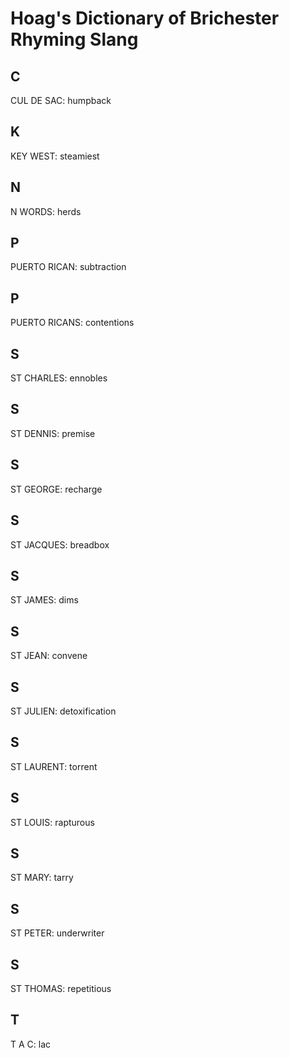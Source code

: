 ## #

# Hoag's Dictionary of Brichester Rhyming Slang

## 



## C

CUL DE SAC: humpback

## 



## K

KEY WEST: steamiest

## 



## N

N WORDS: herds

## 



## P

PUERTO RICAN: subtraction

## 



## P

PUERTO RICANS: contentions

## 



## S

ST CHARLES: ennobles

## 



## S

ST DENNIS: premise

## 



## S

ST GEORGE: recharge

## 



## S

ST JACQUES: breadbox

## 



## S

ST JAMES: dims

## 



## S

ST JEAN: convene

## 



## S

ST JULIEN: detoxification

## 



## S

ST LAURENT: torrent

## 



## S

ST LOUIS: rapturous

## 



## S

ST MARY: tarry

## 



## S

ST PETER: underwriter

## 



## S

ST THOMAS: repetitious

## 



## T

T A C: lac

## 



